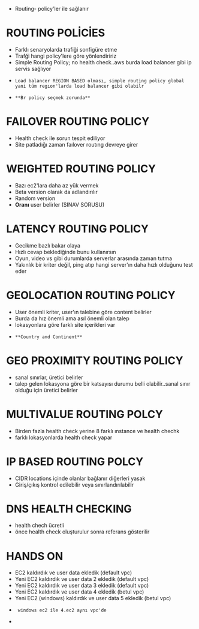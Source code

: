 - Routing- policy'ler ile sağlanır 

# **ROUTING POLİCİES**
- Farklı senaryolarda trafiği sonfigüre etme 
- Trafği hangi policy'lere göre yönlendiririz
- Simple Routing Policy; no health check..aws burda load balancer gibi ip servis sağlıyor
-     Load balancer REGION BASED olması, simple routing policy global yani tüm regıon'larda load balancer gibi olabilr
-     **Br policy seçmek zorunda**
# **FAILOVER ROUTING POLICY**
- Health check ile sorun tespit ediliyor
- Site patladığı zaman faılover routıng devreye girer

# **WEIGHTED ROUTING POLICY**
- Bazı ec2'lara daha az yük vermek
- Beta version olarak da adlandırılır
- Random version 
- **Oranı** user belirler (SINAV SORUSU)

# **LATENCY ROUTING POLICY**
- Gecikme bazlı bakar olaya 
- Hızlı cevap beklediğinde bunu kullanırsın
- Oyun, video vs gibi durumlarda serverlar arasında zaman tutma
- Yakınlık bir kriter değil, ping atıp hangi server'ın daha hızlı olduğunu test eder

# **GEOLOCATION ROUTING POLICY**
- User önemli kriter, user'ın talebine göre content belirler
- Burda da hız önemli ama asıl önemli olan talep
- lokasyonlara göre farklı site içerikleri var
-     **Country and Continent**

# **GEO PROXIMITY ROUTING POLICY**
- sanal sınırlar, üretici belirler 
- talep gelen lokasyona göre bir katsayısı durumu belli olabilir..sanal sınır  olduğu için üretici belirler

# **MULTIVALUE ROUTING POLCY**
- Birden fazla health check yerine 8 farklı ınstance ve health chechk
- farklı lokasyonlarda health check yapar

# **IP BASED ROUTING POLCY**
- CIDR locations içinde olanlar bağlanır diğerleri yasak 
- Giriş/çıkış kontrol edilebilir veya sınırlandırılabilir


# **DNS HEALTH CHECKING**
- health chech ücretli
- önce health check oluşturulur sonra referans gösterilir

# **HANDS ON**
- EC2 kaldırdık ve user data ekledik (default vpc)
- Yeni EC2 kaldırdık ve user data 2 ekledik (default vpc)
- Yeni EC2 kaldırdık ve user data 3 ekledik (default vpc)
- Yeni EC2 kaldırdık ve user data 4 ekledik (betul vpc)
- Yeni EC2 (windows) kaldırdık ve user data 5 ekledik (betul vpc)
-      windows ec2 ile 4.ec2 aynı vpc'de
- 